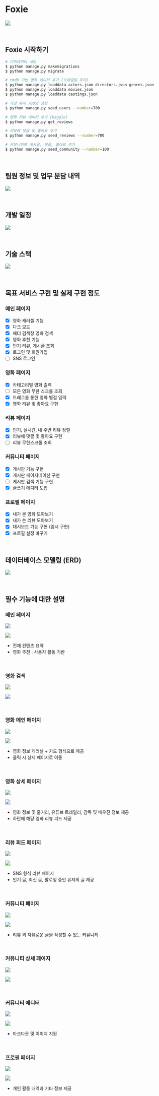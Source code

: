 # Foxie

![](https://i.imgur.com/aKLmoLX.png)

<br/>

## Foxie 시작하기

```bash
# 더미데이터 세팅
$ python manage.py makemigrations
$ python manage.py migrate

# tmdb 기반 영화 데이터 추가 (오래걸림 주의)
$ python manage.py loaddata actors.json directors.json genres.json
$ python manage.py loaddata movies.json
$ python manage.py loaddata castings.json

# 가상 유저 700명 생성
$ python manage.py seed_users --number=700

# 영화 리뷰 데이터 추가 (kaggle)
$ python manage.py get_reviews

# 리뷰에 댓글 및 좋아요 추가
$ python manage.py seed_reviews --number=700

# 커뮤니티에 게시글, 댓글, 좋아요 추가
$ python manage.py seed_community --number=100
```

<br/>

## 팀원 정보 및 업무 분담 내역

![](https://i.imgur.com/VztpmKn.png)

<br/>

## 개발 일정

![](https://i.imgur.com/MmGbUIf.png)

<br/>

## 기술 스택

![](https://i.imgur.com/O6z6lEn.png)

<br/>

## 목표 서비스 구현 및 실제 구현 정도

### 메인 페이지

- [x] 영화 캐러셀 기능
- [x] 다크 모드
- [x] 헤더 검색창 영화 검색
- [x] 영화 추천 기능
- [x] 인기 리뷰, 게시글 조회
- [x] 로그인 및 회원가입
- [ ] SNS 로그인

### 영화 페이지

- [x] 카테고리별 영화 출력
- [ ] 모든 영화 무한 스크롤 조회
- [x] 드래그를 통한 영화 별점 입력
- [x] 영화 리뷰 및 좋아요 구현

### 리뷰 페이지

- [x] 인기, 실시간, 내 주변 리뷰 정렬
- [x] 리뷰에 댓글 및 좋아요 구현
- [ ] 리뷰 무한스크롤 조회

### 커뮤니티 페이지

- [x] 게시판 기능 구현
- [x] 게시판 페이지네이션 구현
- [ ] 게시판 검색 기능 구현
- [x] 글쓰기 에디터 도입

### 프로필 페이지

- [x] 내가 본 영화 모아보기
- [x] 내가 쓴 리뷰 모아보기
- [x] 대시보드 기능 구현 (임시 구현)
- [x] 프로필 설정 바꾸기

<br/>

## 데이터베이스 모델링 (ERD)

![](https://i.imgur.com/kIY1oEm.png)

<br/>

## 필수 기능에 대한 설명

### 메인 페이지

![](https://i.imgur.com/KP6ZDkU.jpg)

![](https://i.imgur.com/OKOenoi.png)

- 전체 컨텐츠 요약
- 영화 추천 : 사용자 활동 기반

<br/>

### 영화 검색

![](https://i.imgur.com/6B8AOJp.png)

![](https://i.imgur.com/x2UTCG7.png)

<br/>

### 영화 메인 페이지

![](https://i.imgur.com/tVurtrN.jpg)

![](https://i.imgur.com/rcmmfBM.jpg)

- 영화 정보 캐러셀 + 카드 형식으로 제공
- 클릭 시 상세 페이지로 이동

<br/>

### 영화 상세 페이지

![](https://i.imgur.com/AzOdpXz.png)

![](https://i.imgur.com/jwUWd0t.png)

- 영화 정보 및 줄거리, 유튜브 트레일러, 감독 및 배우진 정보 제공
- 하단에 해당 영화 리뷰 피드 제공

<br/>

### 리뷰 피드 페이지

![](https://i.imgur.com/Y35szsw.png)

![](https://i.imgur.com/xtlmBVG.png)


- SNS 형식 리뷰 페이지
- 인기 글, 최신 글, 팔로잉 중인 유저의 글 제공

<br/>

### 커뮤니티 페이지

![](https://i.imgur.com/vRMepX3.png)

![](https://i.imgur.com/uuo0A8o.png)

- 리뷰 외 자유로운 글을 작성할 수 있는 커뮤니티

<br/>

### 커뮤니티 상세 페이지

![](https://i.imgur.com/pU3KF0U.jpg)

![](https://i.imgur.com/tPzyMN3.png)


<br/>

### 커뮤니티 에디터

![](https://i.imgur.com/B3aCDc3.png)

![](https://i.imgur.com/1RR2MHB.png)

- 마크다운 및 이미지 지원

<br/>

### 프로필 페이지

![](https://i.imgur.com/pgjATOT.jpg)

![](https://i.imgur.com/dBWgVJM.png)

- 개인 활동 내역과 기타 정보 제공
